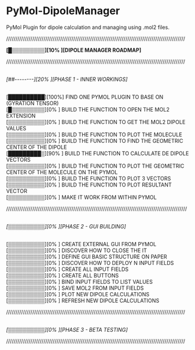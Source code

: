 # PyMol-DipoleManager

PyMol Plugin for dipole calculation and managing using .mol2 files.

////////////////////////////////////////////////////////////////////////////////////////////////

<b>[█▒▒▒▒▒▒▒▒▒][10% ][DIPOLE MANAGER ROADMAP]</b>

////////////////////////////////////////////////////////////////////////////////////////////////

<br><i>[##--------][20% ][PHASE 1 - INNER WORKINGS]</i>


<br>[██████████][100%] FIND ONE PYMOL PLUGIN TO BASE ON (GYRATION TENSOR)
<br>[█▒▒▒▒▒▒▒▒▒][0%  ] BUILD THE FUNCTION TO OPEN THE MOL2 EXTENSION
<br>[▒▒▒▒▒▒▒▒▒▒][0%  ] BUILD THE FUNCTION TO GET THE MOL2 DIPOLE VALUES
<br>[▒▒▒▒▒▒▒▒▒▒][0%  ] BUILD THE FUNCTION TO PLOT THE MOLECULE
<br>[▒▒▒▒▒▒▒▒▒▒][0%  ] BUILD THE FUNCTION TO FIND THE GEOMETRIC CENTER OF THE DIPOLE
<br>[█████████▒][90% ] BUILD THE FUNCTION TO CALCULATE DE DIPOLE VECTORS
<br>[▒▒▒▒▒▒▒▒▒▒][0%  ] BUILD THE FUNCTION TO PLOT THE GEOMETRIC CENTER OF THE MOLECULE ON THE PYMOL
<br>[▒▒▒▒▒▒▒▒▒▒][0%  ] BUILD THE FUNCTION TO PLOT 3 VECTORS
<br>[▒▒▒▒▒▒▒▒▒▒][0%  ] BUILD THE FUNCTION TO PLOT RESULTANT VECTOR
<br>[▒▒▒▒▒▒▒▒▒▒][0%  ] MAKE IT WORK FROM WITHIN PYMOL
 
/////////////////////////////////////////////////////////////////////////////////////////////////

<br><i>[▒▒▒▒▒▒▒▒▒▒][0%  ][PHASE 2 - GUI BUILDING]</i>


<br>[▒▒▒▒▒▒▒▒▒▒][0%  ] CREATE EXTERNAL GUI FROM PYMOL
<br>[▒▒▒▒▒▒▒▒▒▒][0%  ] DISCOVER HOW TO CLOSE THE IT
<br>[▒▒▒▒▒▒▒▒▒▒][0%  ] DEFINE GUI BASIC STRUCTURE ON PAPER
<br>[▒▒▒▒▒▒▒▒▒▒][0%  ] DISCOVER HOW TO DEPLOY N INPUT FIELDS
<br>[▒▒▒▒▒▒▒▒▒▒][0%  ] CREATE ALL INPUT FIELDS
<br>[▒▒▒▒▒▒▒▒▒▒][0%  ] CREATE ALL BUTTONS
<br>[▒▒▒▒▒▒▒▒▒▒][0%  ] BIND INPUT FIELDS TO LIST VALUES
<br>[▒▒▒▒▒▒▒▒▒▒][0%  ] SAVE MOL2 FROM INPUT FIELDS
<br>[▒▒▒▒▒▒▒▒▒▒][0%  ] PLOT NEW DIPOLE CALCULATIONS
<br>[▒▒▒▒▒▒▒▒▒▒][0%  ] REFRESH NEW DIPOLE CALCULATIONS


////////////////////////////////////////////////////////////////////////////////////////////////

<br><i>[▒▒▒▒▒▒▒▒▒▒][0%  ][PHASE 3 - BETA TESTING]</i>

////////////////////////////////////////////////////////////////////////////////////////////////



